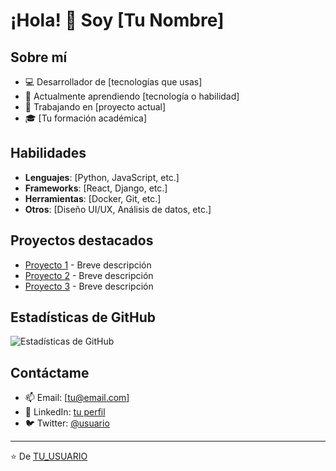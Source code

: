 # ¡Hola! 👋 Soy [Tu Nombre]

## Sobre mí
- 💻 Desarrollador de [tecnologías que usas]
- 🌱 Actualmente aprendiendo [tecnología o habilidad]
- 🔭 Trabajando en [proyecto actual]
- 🎓 [Tu formación académica]

## Habilidades
- **Lenguajes**: [Python, JavaScript, etc.]
- **Frameworks**: [React, Django, etc.]
- **Herramientas**: [Docker, Git, etc.]
- **Otros**: [Diseño UI/UX, Análisis de datos, etc.]

## Proyectos destacados
- [Proyecto 1](enlace) - Breve descripción
- [Proyecto 2](enlace) - Breve descripción
- [Proyecto 3](enlace) - Breve descripción

## Estadísticas de GitHub
![Estadísticas de GitHub](https://github-readme-stats.vercel.app/api?username=TU_USUARIO&show_icons=true&theme=radical)

## Contáctame
- 📫 Email: [tu@email.com]
- 💼 LinkedIn: [tu perfil](enlace)
- 🐦 Twitter: [@usuario](enlace)

---
⭐️ De [TU_USUARIO](https://github.com/TU_USUARIO)
